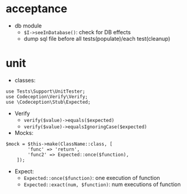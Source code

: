 # acceptance
- db module
  - `$I->seeInDatabase()`: check for DB effects
  - dump sql file before all tests(populate)/each test(cleanup)

# unit
- classes:
```
use Tests\Support\UnitTester;
use Codeception\Verify\Verify;
use \Codeception\Stub\Expected;
```
- Verify
    - `verify($value)->equals($expected)`
    - `verify($value)->equalsIgnoringCase($expected)`
- Mocks:
```
$mock = $this->make(ClassName::class, [
        'func' => 'return',
        'func2' => Expected::once($function),
    ]);
```
- Expect:
    - `Expected::once($function)`: one execution of function
    - `Expected::exact(num, $function)`: num executions of function